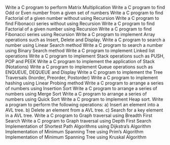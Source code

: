 Write a C program to perform Matrix Multiplication
Write a C program to find Odd or Even number from a given set of numbers
Write a C program to find Factorial of a given number without using Recursion
Write a C program to find Fibonacci series without using Recursion
Write a C program to find Factorial of a given number using Recursion
Write a C program to find Fibonacci series using Recursion
Write a C program to implement Array operations such as Insert, Delete and Display.
Write a C program to search a number using Linear Search method
Write a C program to search a number using Binary Search method 
Write a C program to implement Linked list operations
Write a C program to implement Stack operations such as PUSH, POP and PEEK
Write a C program to implement the application of Stack (Notations)
Write a C program to implement Queue operations such as ENQUEUE, DEQUEUE and Display 
Write a C program to implement the Tree Traversals (Inorder, Preorder, Postorder)
Write a C program to implement hashing using Linear Probing method
Write a C program to arrange a series of numbers using Insertion Sort 
Write a C program to arrange a series of numbers using Merge Sort
Write a C program to arrange a series of numbers using Quick Sort
Write a C program to implement Heap sort.
Write a program to perform the following operations:
a) Insert an element into a AVL tree.
b) Delete an element from a AVL tree.
c) Search for a key element in a AVL tree.
Write a C program to Graph traversal using Breadth First Search 
Write a C program to Graph traversal using Depth First Search
Implementation of Shortest Path Algorithms using Dijkstra’s Algorithm
Implementation of Minimum Spanning Tree using Prim’s Algorithm
Implementation of Minimum Spanning Tree using Kruskal Algorithm 

